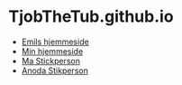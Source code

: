 # TjobTheTub.github.io

- [Emils hjemmeside](https://wackhair.github.io)
- [Min hjemmeside](Forside/Website/index.html)
- [Ma Stickperson](Forside/Taendstikmand)
- [Anoda Stikperson](Forside/NyStikmand)